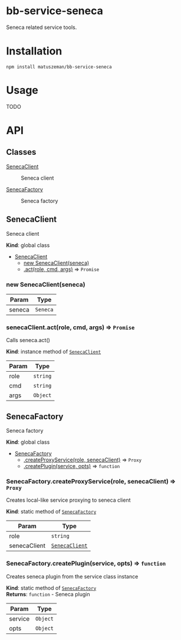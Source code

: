 # bb-service-seneca

Seneca related service tools.

# Installation

```
npm install matuszeman/bb-service-seneca
```

# Usage

TODO

# API

## Classes

<dl>
<dt><a href="#SenecaClient">SenecaClient</a></dt>
<dd><p>Seneca client</p>
</dd>
<dt><a href="#SenecaFactory">SenecaFactory</a></dt>
<dd><p>Seneca factory</p>
</dd>
</dl>

<a name="SenecaClient"></a>

## SenecaClient
Seneca client

**Kind**: global class  

* [SenecaClient](#SenecaClient)
    * [new SenecaClient(seneca)](#new_SenecaClient_new)
    * [.act(role, cmd, args)](#SenecaClient+act) ⇒ <code>Promise</code>

<a name="new_SenecaClient_new"></a>

### new SenecaClient(seneca)

| Param | Type |
| --- | --- |
| seneca | <code>Seneca</code> | 

<a name="SenecaClient+act"></a>

### senecaClient.act(role, cmd, args) ⇒ <code>Promise</code>
Calls seneca.act()

**Kind**: instance method of <code>[SenecaClient](#SenecaClient)</code>  

| Param | Type |
| --- | --- |
| role | <code>string</code> | 
| cmd | <code>string</code> | 
| args | <code>Object</code> | 

<a name="SenecaFactory"></a>

## SenecaFactory
Seneca factory

**Kind**: global class  

* [SenecaFactory](#SenecaFactory)
    * [.createProxyService(role, senecaClient)](#SenecaFactory.createProxyService) ⇒ <code>Proxy</code>
    * [.createPlugin(service, opts)](#SenecaFactory.createPlugin) ⇒ <code>function</code>

<a name="SenecaFactory.createProxyService"></a>

### SenecaFactory.createProxyService(role, senecaClient) ⇒ <code>Proxy</code>
Creates local-like service proxying to seneca client

**Kind**: static method of <code>[SenecaFactory](#SenecaFactory)</code>  

| Param | Type |
| --- | --- |
| role | <code>string</code> | 
| senecaClient | <code>[SenecaClient](#SenecaClient)</code> | 

<a name="SenecaFactory.createPlugin"></a>

### SenecaFactory.createPlugin(service, opts) ⇒ <code>function</code>
Creates seneca plugin from the service class instance

**Kind**: static method of <code>[SenecaFactory](#SenecaFactory)</code>  
**Returns**: <code>function</code> - Seneca plugin  

| Param | Type |
| --- | --- |
| service | <code>Object</code> | 
| opts | <code>Object</code> | 


